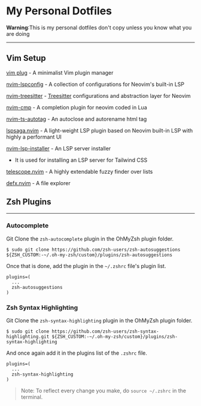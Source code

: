 # My Personal Dotfiles

**Warning**:This is my personal dotfiles don't copy unless you know what you are doing

---

## Vim Setup

[vim plug](https://github.com/junegunn/vim-plug) - A minimalist Vim plugin manager

[nvim-lspconfig](https://github.com/neovim/nvim-lspconfig) - A collection of configurations for Neovim's built-in LSP

[nvim-treesitter](https://github.com/nvim-treesitter/nvim-treesitter) - [Treesitter](https://github.com/tree-sitter/tree-sitter) configurations and abstraction layer for Neovim

[nvim-cmp](https://github.com/hrsh7th/nvim-cmp) - A completion plugin for neovim coded in Lua

[nvim-ts-autotag](https://github.com/windwp/nvim-ts-autotag) - An autoclose and autorename html tag

[lspsaga.nvim](https://github.com/tami5/lspsaga.nvim) - A light-weight LSP plugin based on Neovim built-in LSP with highly a performant UI

[nvim-lsp-installer](https://github.com/williamboman/nvim-lsp-installer) - An LSP server installer
 * It is used for installing an LSP server for Tailwind CSS
 
[telescope.nvim](https://github.com/nvim-telescope/telescope.nvim) - A highly extendable fuzzy finder over lists

[defx.nvim](https://github.com/Shougo/defx.nvim) - A file explorer

## Zsh Plugins
---

### Autocomplete 
Git Clone the `zsh-autocomplete` plugin in the OhMyZsh plugin folder.

```
$ sudo git clone https://github.com/zsh-users/zsh-autosuggestions ${ZSH_CUSTOM:-~/.oh-my-zsh/custom}/plugins/zsh-autosuggestions
```

Once that is done, add the plugin in the `~/.zshrc` file's plugin list.
```
plugins=(
  ...
  zsh-autosuggestions
)
```

### Zsh Syntax Highlighting
Git Clone the `zsh-syntax-highlighting` plugin in the OhMyZsh plugin folder.

```
$ sudo git clone https://github.com/zsh-users/zsh-syntax-highlighting.git ${ZSH_CUSTOM:-~/.oh-my-zsh/custom}/plugins/zsh-syntax-highlighting
```

And once again add it in the plugins list of the `.zshrc` file.

```
plugins=(
  ... 
  zsh-syntax-highlighting
)
```
> Note: To reflect every change you make, do `source ~/.zshrc` in the terminal.










